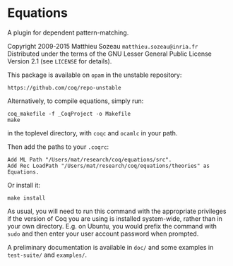 # Equations
A plugin for dependent pattern-matching.

Copyright 2009-2015 Matthieu Sozeau `matthieu.sozeau@inria.fr`
Distributed under the terms of the GNU Lesser General Public
License Version 2.1 (see `LICENSE` for details).

This package is available on `opam` in the unstable repository:

    https://github.com/coq/repo-unstable

Alternatively, to compile equations, simply run:

    coq_makefile -f _CoqProject -o Makefile
    make

in the toplevel directory, with `coqc` and `ocamlc` in your path.

Then add the paths to your `.coqrc`:

    Add ML Path "/Users/mat/research/coq/equations/src".
    Add Rec LoadPath "/Users/mat/research/coq/equations/theories" as Equations.

Or install it:

    make install

As usual, you will need to run this command with the appropriate privileges
if the version of Coq you are using is installed system-wide, rather than
in your own directory. E.g. on Ubuntu, you would prefix the command with
`sudo` and then enter your user account password when prompted.

A preliminary documentation is available in `doc/` and
some examples in `test-suite/` and `examples/`. 
